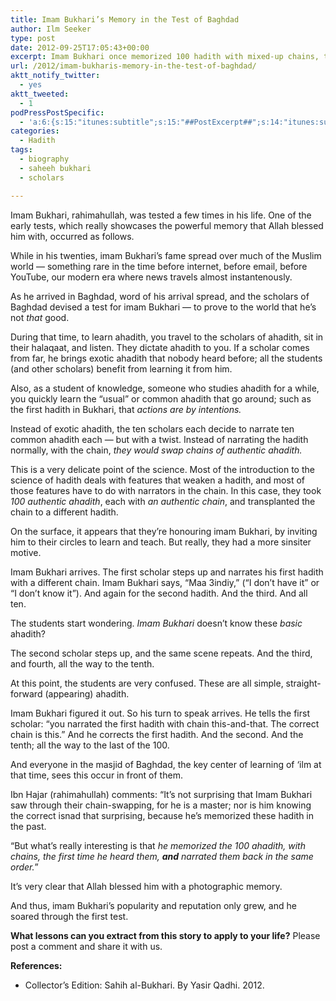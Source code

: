 ```yaml
---
title: Imam Bukhari’s Memory in the Test of Baghdad
author: Ilm Seeker
type: post
date: 2012-09-25T17:05:43+00:00
excerpt: Imam Bukhari once memorized 100 hadith with mixed-up chains, the first time they were narrated to him, and narrated them back, correcting their chains as he went. In Baghdad, the scholars tested him to defame him and attack his reputation, but only increased it.
url: /2012/imam-bukharis-memory-in-the-test-of-baghdad/
aktt_notify_twitter:
  - yes
aktt_tweeted:
  - 1
podPressPostSpecific:
  - 'a:6:{s:15:"itunes:subtitle";s:15:"##PostExcerpt##";s:14:"itunes:summary";s:15:"##PostExcerpt##";s:15:"itunes:keywords";s:17:"##WordPressCats##";s:13:"itunes:author";s:10:"##Global##";s:15:"itunes:explicit";s:2:"No";s:12:"itunes:block";s:2:"No";}'
categories:
  - Hadith
tags:
  - biography
  - saheeh bukhari
  - scholars

---
```

Imam Bukhari, rahimahullah, was tested a few times in his life. One of the early tests, which really showcases the powerful memory that Allah blessed him with, occurred as follows.

While in his twenties, imam Bukhari&#8217;s fame spread over much of the Muslim world &#8212; something rare in the time before internet, before email, before YouTube, our modern era where news travels almost instantenously.

As he arrived in Baghdad, word of his arrival spread, and the scholars of Baghdad devised a test for imam Bukhari &#8212; to prove to the world that he&#8217;s not _that_ good.

During that time, to learn ahadith, you travel to the scholars of ahadith, sit in their halaqaat, and listen. They dictate ahadith to you. If a scholar comes from far, he brings exotic ahadith that nobody heard before; all the students (and other scholars) benefit from learning it from him.

Also, as a student of knowledge, someone who studies ahadith for a while, you quickly learn the &#8220;usual&#8221; or common ahadith that go around; such as the first hadith in Bukhari, that _actions are by intentions._

Instead of exotic ahadith, the ten scholars each decide to narrate ten common ahadith each &#8212; but with a twist. Instead of narrating the hadith normally, with the chain, _they would swap chains of authentic ahadith._

This is a very delicate point of the science. Most of the introduction to the science of hadith deals with features that weaken a hadith, and most of those features have to do with narrators in the chain. In this case, they took _100 authentic ahadith_, each with _an authentic chain_, and transplanted the chain to a different hadith.

On the surface, it appears that they&#8217;re honouring imam Bukhari, by inviting him to their circles to learn and teach. But really, they had a more sinsiter motive.

Imam Bukhari arrives. The first scholar steps up and narrates his first hadith with a different chain. Imam Bukhari says, &#8220;Maa 3indiy,&#8221; (&#8220;I don&#8217;t have it&#8221; or &#8220;I don&#8217;t know it&#8221;). And again for the second hadith. And the third. And all ten.

The students start wondering. _Imam Bukhari_ doesn&#8217;t know these _basic_ ahadith?

The second scholar steps up, and the same scene repeats. And the third, and fourth, all the way to the tenth.

At this point, the students are very confused. These are all simple, straight-forward (appearing) ahadith.

Imam Bukhari figured it out. So his turn to speak arrives. He tells the first scholar: &#8220;you narrated the first hadith with chain this-and-that. The correct chain is this.&#8221; And he corrects the first hadith. And the second. And the tenth; all the way to the last of the 100.

And everyone in the masjid of Baghdad, the key center of learning of &#8216;ilm at that time, sees this occur in front of them.

Ibn Hajar (rahimahullah) comments: &#8220;It&#8217;s not surprising that Imam Bukhari saw through their chain-swapping, for he is a master; nor is him knowing the correct isnad that surprising, because he&#8217;s memorized these hadith in the past.

&#8220;But what&#8217;s really interesting is that _he memorized the 100 ahadith, with chains, the first time he heard them, **and** narrated them back in the same order._&#8221;

It&#8217;s very clear that Allah blessed him with a photographic memory.

And thus, imam Bukhari&#8217;s popularity and reputation only grew, and he soared through the first test.

**What lessons can you extract from this story to apply to your life?** Please post a comment and share it with us.

**References:**

  * Collector&#8217;s Edition: Sahih al-Bukhari. By Yasir Qadhi. 2012.